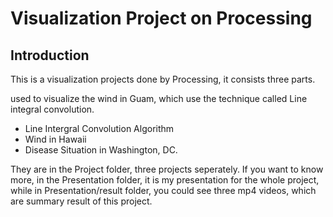 Visualization Project on Processing
==========
Introduction
-------------
This is a visualization projects done by Processing, it consists three parts.

used to visualize the wind in Guam, which use the technique called Line integral convolution.

  - Line Intergral Convolution Algorithm
  - Wind in Hawaii
  - Disease Situation in Washington, DC.

They are in the Project folder, three projects seperately. If you want to know more, in the Presentation folder, it is my presentation for the whole project, while in Presentation/result folder, you could see three mp4 videos, which are summary result of this project.
